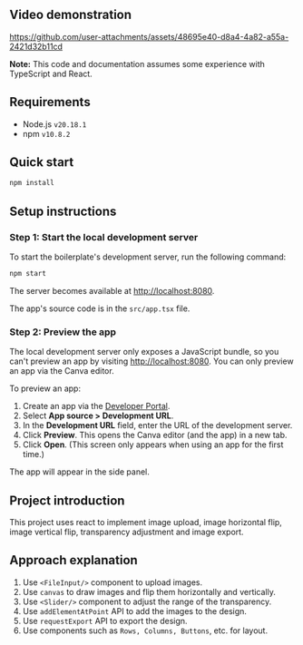 ## Video demonstration
https://github.com/user-attachments/assets/48695e40-d8a4-4a82-a55a-2421d32b11cd

**Note:** This code and documentation assumes some experience with TypeScript and React.

## Requirements

- Node.js `v20.18.1`
- npm `v10.8.2`


## Quick start

```bash
npm install
```

## Setup instructions

### Step 1: Start the local development server

To start the boilerplate's development server, run the following command:

```bash
npm start
```

The server becomes available at <http://localhost:8080>.

The app's source code is in the `src/app.tsx` file.

### Step 2: Preview the app

The local development server only exposes a JavaScript bundle, so you can't preview an app by visiting <http://localhost:8080>. You can only preview an app via the Canva editor.

To preview an app:

1. Create an app via the [Developer Portal](https://www.canva.com/developers/apps).
2. Select **App source > Development URL**.
3. In the **Development URL** field, enter the URL of the development server.
4. Click **Preview**. This opens the Canva editor (and the app) in a new tab.
5. Click **Open**. (This screen only appears when using an app for the first time.)

The app will appear in the side panel.

## Project introduction
This project uses react to implement image upload, image horizontal flip, image vertical flip, transparency adjustment and image export.

## Approach explanation
1. Use `<FileInput/>` component to upload images.
2. Use `canvas` to draw images and flip them horizontally and vertically.
3. Use `<Slider/>` component to adjust the range of the transparency.
3. Use `addElementAtPoint` API to add the images to the design.
4. Use `requestExport` API to export the design.
5. Use components such as `Rows, Columns, Buttons`, etc. for layout.





